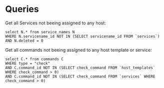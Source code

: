 # Queries

Get all Services not beeing assigned to any host:
```
select N.* from service_names N
WHERE N.servicename_id NOT IN (SELECT servicename_id FROM `services`)
AND N.deleted = 0
```


Get all commands not beeing assigned to any host template or service:
```
select C.* from commands C
WHERE type = "check" 
AND C.command_id NOT IN (SELECT check_command FROM `host_templates` WHERE check_command > 0) 
AND C.command_id NOT IN (SELECT check_command FROM `services` WHERE check_command > 0) 
```
